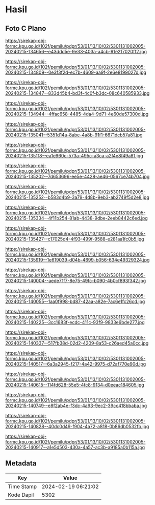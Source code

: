 # Hasil

## Foto C Plano

https://sirekap-obj-formc.kpu.go.id/102f/pemilu/pdpr/53/01/13/10/02/5301131002005-20240215-134656--e43ddd5e-9e33-403a-a4cb-91e217020ff2.jpg

https://sirekap-obj-formc.kpu.go.id/102f/pemilu/pdpr/53/01/13/10/02/5301131002005-20240215-134809--0e3f3f2d-ec7b-4609-aa9f-2e6e8199027d.jpg

https://sirekap-obj-formc.kpu.go.id/102f/pemilu/pdpr/53/01/13/10/02/5301131002005-20240215-134847--833d45b4-bd3f-4c0f-b3dc-08c640585933.jpg

https://sirekap-obj-formc.kpu.go.id/102f/pemilu/pdpr/53/01/13/10/02/5301131002005-20240215-134944--4ffac658-4485-4da4-9d71-4e60de57300d.jpg

https://sirekap-obj-formc.kpu.go.id/102f/pemilu/pdpr/53/01/13/10/02/5301131002005-20240215-135041--5351d14a-8abe-4a8b-91f1-6671dcb57a81.jpg

https://sirekap-obj-formc.kpu.go.id/102f/pemilu/pdpr/53/01/13/10/02/5301131002005-20240215-135118--ea1e960c-573a-495c-a3ca-a2f4e8f49a81.jpg

https://sirekap-obj-formc.kpu.go.id/102f/pemilu/pdpr/53/01/13/10/02/5301131002005-20240215-135202--7d653696-ee5e-4428-ae46-0567ce74b704.jpg

https://sirekap-obj-formc.kpu.go.id/102f/pemilu/pdpr/53/01/13/10/02/5301131002005-20240215-135252--b583d4b9-3a79-4d8b-9eb3-ab2749f5d2e8.jpg

https://sirekap-obj-formc.kpu.go.id/102f/pemilu/pdpr/53/01/13/10/02/5301131002005-20240215-135334--4f11b254-81ab-4438-9dbe-2eeb8442c6ed.jpg

https://sirekap-obj-formc.kpu.go.id/102f/pemilu/pdpr/53/01/13/10/02/5301131002005-20240215-135427--c17025d4-4f93-499f-9588-e281aa1fc0b5.jpg

https://sirekap-obj-formc.kpu.go.id/102f/pemilu/pdpr/53/01/13/10/02/5301131002005-20240215-135919--1e619039-d04b-4699-b056-634e49329324.jpg

https://sirekap-obj-formc.kpu.go.id/102f/pemilu/pdpr/53/01/13/10/02/5301131002005-20240215-140004--aede71f7-8e75-49fc-b090-4b0cf893f342.jpg

https://sirekap-obj-formc.kpu.go.id/102f/pemilu/pdpr/53/01/13/10/02/5301131002005-20240215-140055--1aa0f998-bd87-42aa-a82e-7ac6e1fc26cd.jpg

https://sirekap-obj-formc.kpu.go.id/102f/pemilu/pdpr/53/01/13/10/02/5301131002005-20240215-140225--3cc1683f-ecdc-411c-93f9-9833e6bde277.jpg

https://sirekap-obj-formc.kpu.go.id/102f/pemilu/pdpr/53/01/13/10/02/5301131002005-20240215-140337--517fb38d-02d2-4209-8a53-c26aed45a0cc.jpg

https://sirekap-obj-formc.kpu.go.id/102f/pemilu/pdpr/53/01/13/10/02/5301131002005-20240215-140517--6a3a2945-f217-4a42-9975-d72af770e90d.jpg

https://sirekap-obj-formc.kpu.go.id/102f/pemilu/pdpr/53/01/13/10/02/5301131002005-20240215-140615--114fd628-55e5-4fc8-9134-d0eeac184605.jpg

https://sirekap-obj-formc.kpu.go.id/102f/pemilu/pdpr/53/01/13/10/02/5301131002005-20240215-140749--e8f2ab4e-f3dc-4a93-9ec2-39cc418bbaba.jpg

https://sirekap-obj-formc.kpu.go.id/102f/pemilu/pdpr/53/01/13/10/02/5301131002005-20240215-140828--40dc0d49-f904-4a72-a818-0b86db0532fb.jpg

https://sirekap-obj-formc.kpu.go.id/102f/pemilu/pdpr/53/01/13/10/02/5301131002005-20240215-140917--a1e5d503-430a-4a57-ac3b-a9185a0b115a.jpg


## Metadata

| Key        | Value               |
| ---------- | ------------------- |
| Time Stamp | 2024-02-19 06:21:02 |
| Kode Dapil | 5302                |




